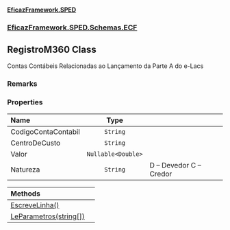 #### [EficazFramework.SPED](EficazFrameworkSPED.md 'EficazFramework SPED')
### [EficazFramework.SPED.Schemas.ECF](EficazFramework.SPED.Schemas.ECF.md 'EficazFramework.SPED.Schemas.ECF')

## RegistroM360 Class

Contas Contábeis Relacionadas ao Lançamento da Parte A do e-Lacs

### Remarks
### Properties

| Name | Type | |
| :--- | :---: | :--- |
| CodigoContaContabil | `String` |  |
| CentroDeCusto | `String` |  |
| Valor | `Nullable<Double>` |  |
| Natureza | `String` | D – Devedor            C – Credor |

| Methods | |
| :--- | :--- |
| [EscreveLinha()](EficazFramework.SPED.Schemas.ECF/RegistroM360/EscreveLinha().md 'EficazFramework.SPED.Schemas.ECF.RegistroM360.EscreveLinha()') | |
| [LeParametros(string[])](EficazFramework.SPED.Schemas.ECF/RegistroM360/LeParametros(string[]).md 'EficazFramework.SPED.Schemas.ECF.RegistroM360.LeParametros(string[])') | |
